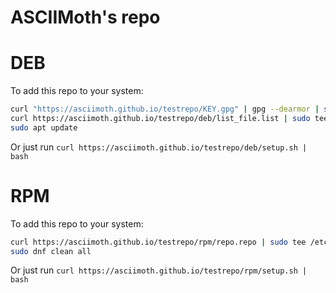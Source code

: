 # ASCIIMoth's repo

# DEB
To add this repo to your system:
```sh
curl "https://asciimoth.github.io/testrepo/KEY.gpg" | gpg --dearmor | sudo tee /etc/apt/trusted.gpg.d/asciimoth-testrepo.gpg > /dev/null
curl https://asciimoth.github.io/testrepo/deb/list_file.list | sudo tee /etc/apt/sources.list.d/asciimoth-testrepo.list > /dev/null
sudo apt update
```

Or just run `curl https://asciimoth.github.io/testrepo/deb/setup.sh | bash`

# RPM
To add this repo to your system:
```sh
curl https://asciimoth.github.io/testrepo/rpm/repo.repo | sudo tee /etc/yum.repos.d/asciimoth.repo
sudo dnf clean all
```

Or just run `curl https://asciimoth.github.io/testrepo/rpm/setup.sh | bash`

